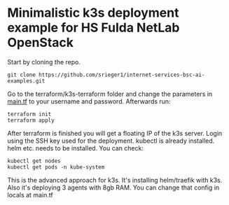 # Minimalistic k3s deployment example for HS Fulda NetLab OpenStack

Start by cloning the repo.

```
git clone https://github.com/srieger1/internet-services-bsc-ai-examples.git
```

Go to the terraform/k3s-terraform folder and change the parameters in [main.tf](https://github.com/srieger1/internet-services-bsc-ai-examples/blob/main/terraform-examples/k3s-advanced-terraform/main.tf) to your username and password. Afterwards run:

```
terraform init
terraform apply
```

After terraform is finished you will get a floating IP of the k3s server. Login using the SSH key used for the deployment. kubectl is already installed. helm etc. needs to be installed. You can check:

```
kubectl get nodes
kubectl get pods -n kube-system
```

This is the advanced approach for k3s. It's installing helm/traefik with k3s. Also it's deploying 3 agents with 8gb RAM. You can change that config in locals at main.tf
